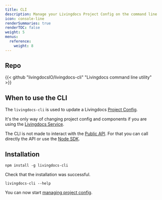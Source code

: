 ```yaml
---
title: CLI
description: Manage your Livingdocs Project Config on the command line.
icon: console-line
renderSummaries: true
renderTOC: false
weight: 5
menus:
  reference:
    weight: 8
---
```


## Repo

{{< github "livingdocsIO/livingdocs-cli" "Livingdocs command line utility" >}}

## When to use the CLI

The `livingdocs-cli` is used to update a Livingdocs [Project Config](.././project-config).

It's the only way of changing project config and components if you are using the [Livingdocs Service](https://edit.livingdocs.io/).

The CLI is not made to interact with the [Public API](.././public-api). For that you can call directly the API or use the [Node SDK](.././sdk).

## Installation

```
npm install -g livingdocs-cli
```

Check that the installation was successful.

```
livingdocs-cli --help
```

You can now start [managing project config](./managing-project-configs).

